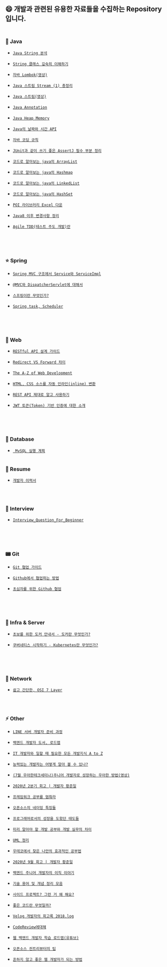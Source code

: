 ## :smile: 개발과 관련된 유용한 자료들을 수집하는 Repository 입니다.<br><br>


### :blue_book: Java
- [`Java String 분석`] <br><br>
- [`String 클래스 깊숙히 이해하기`] <br><br>
- [`자바 Lombok(영상)`] <br><br>
- [`Java 스트림 Stream (1) 총정리`] <br><br>
- [`Java 스트림(영상)`] <br><br>
- [`Java Annotation`] <br><br>
- [`Java Heap Memory`] <br><br>
- [`Java의 날짜와 시간 API`] <br><br>
- [`자바 코딩 규칙`] <br><br>
- [`JUnit과 같이 쓰기 좋은 AssertJ 필수 부분 정리`] <br><br>
- [`코드로 알아보는 java의 ArrayList`] <br><br>
- [`코드로 알아보는 java의 Hashmap`] <br><br>
- [`코드로 알아보는 java의 LinkedList`] <br><br>
- [`코드로 알아보는 java의 HashSet`] <br><br>
- [`POI 라이브러리 Excel 다운`] <br><br>
- [`Java8 이후 변경사항 정리`] <br><br>
- [`Agile TDD(테스트 주도 개발)란`] <br><br>


<br><br>

### :star: Spring  
- [`Spring MVC 구조에서 Service와 ServiceImpl`] <br><br>
- [`@MVC와 DispatcherServlet에 대해서`] <br><br>
- [`스프링이란 무엇인가?`] <br><br>
- [`Spring task, Scheduler`] <br><br>

<br><br>


### :page_facing_up: Web
- [`RESTful API 설계 가이드`] <br><br>
- [`Redirect VS Forward 차이`] <br><br>
- [`The A-Z of Web Development`] <br><br>
- [`HTML, CSS 소스를 자동 인라인(inline) 변환`] <br><br>
- [`REST API 제대로 알고 사용하기`] <br><br>
- [`JWT 토큰(Token) 기반 인증에 대한 소개`] <br><br>



<br><br>


### 📰 Database
- [` MySQL 실행 계획`] <br><br>


### :pencil: Resume
 - [`개발자 이력서`]


<br><br>


### :two_men_holding_hands: Interview
 - [`Interview_Question_For_Beginner`]<br><br>


<br><br>

### :pager: Git  
 - [`Git 협업 가이드`]<br><br>
 - [`Github에서 협업하는 방법`]<br><br>
 - [`초심자를 위한 Github 협업`]<br><br>
 
 
<br><br>


### :whale: Infra & Server
 - [`초보를 위한 도커 안내서 - 도커란 무엇인가?`]<br><br>
 - [`쿠버네티스 시작하기 - Kubernetes란 무엇인가?`]<br><br>



<br><br>


### :whale: Network
 - [`쉽고 간단한, OSI 7 Layer`]



<br><br>



### :zap: Other  
 - [`LINE 서버 개발자 준비 과정`]<br><br>
 - [`백엔드 개발자 도서, 로드맵`]<br><br>
 - [`IT 개발자와 일할 때 필요한 모든 개발지식 A to Z`]<br><br>
 - [`능력있는 개발자는 어떻게 알아 볼 수 있나?`]<br><br>
 - [`(7월 우아한테크세미나)주니어 개발자로 성장하는 우아한 방법(영상)`]<br><br>
 - [`2020년 2분기 회고 | 개발자 황준일`]<br><br>
 - [`프레임워크 공부를 멈춰라`]<br><br>
 - [`오픈소스의 네이밍 특징들`]<br><br>
 - [`프로그래머로서의 성장을 도왔던 태도들`]<br><br>
 - [`미리 알아야 할 개발 공부와 개발 실무의 차이`]<br><br>
 - [`UML 정리`]<br><br>
 - [`우테코에서 찾은 나만의 효과적인 공부법`]<br><br>
 - [`2020년 9월 회고 | 개발자 황준일`]<br><br>
 - [`백엔드 주니어 개발자의 이직 이야기`]<br><br>
 - [`기술 용어 및 개념 정리 모음`]<br><br>
 - [`사이드 프로젝트? 그런 거 왜 해요?`]<br><br>
 - [`좋은 코드란 무엇일까?`]<br><br>
 - [`Velog 개발자의 회고록 2018.log`]<br><br>
 - [`CodeReview에대해`]<br><br>
 - [`웹 백엔드 개발자 학습 로드맵(유튜브)`]<br><br>
 - [`오픈소스 컨트리뷰터의 팁`]<br><br>
 - [`흔하지 않고 좋은 웹 개발자가 되는 방법`]<br><br>
 
 
 
<br><br>



[`Java String 분석`]: https://hyungjoon6876.github.io/jlog/2018/08/09/java-string.html

[`String 클래스 깊숙히 이해하기`]: https://creatordev.tistory.com/81

[`Spring MVC 구조에서 Service와 ServiceImpl`]: https://multifrontgarden.tistory.com/97

[`개발자 이력서`]: https://brunch.co.kr/@hee072794/132

[`LINE 서버 개발자 준비 과정`]: https://engineering.linecorp.com/ko/blog/things-i-prepared-to-be-a-line-server-developer/

[`백엔드 개발자 도서, 로드맵`]: https://okky.kr/article/718107

[`Interview_Question_For_Beginner`]: https://github.com/JaeYeopHan/Interview_Question_for_Beginner

[`IT 개발자와 일할 때 필요한 모든 개발지식 A to Z`]: https://www.grabbing.me/IT-A-to-Z-By-1e1fbc981b7c4c03ac44943085ac8304

[`자바 Lombok(영상)`]: https://www.youtube.com/watch?feature=youtu.be&v=JouPeMHj3Po&app=desktop

[`능력있는 개발자는 어떻게 알아 볼 수 있나?`]: https://docs.google.com/document/d/1_phA5XUszSmN7Ta-QHs4DxRz9_iu8YlhxpVjSGEbWcg/edit?fbclid=IwAR11LJ0Ano3YIq60Ek1tOn9NKSNipEqAMbwX5__mJ3r79h7qIysnaZuat8M

[`RESTful API 설계 가이드`]: https://sanghaklee.tistory.com/57

[`(7월 우아한테크세미나)주니어 개발자로 성장하는 우아한 방법(영상)`]: https://www.youtube.com/watch?v=Qtg5xe6B_vA&feature=youtu.be

[`Redirect VS Forward 차이`]: https://doublesprogramming.tistory.com/63

[`The A-Z of Web Development`]: https://dev.to/desoga/the-a-z-of-web-development-5ge6

[`2020년 2분기 회고 | 개발자 황준일`]: https://junilhwang.github.io/TIL/Review/2020-year/02-Second-Quarter/

[`프레임워크 공부를 멈춰라`]: https://medium.com/@jongyoungpark/%ED%94%84%EB%A0%88%EC%9E%84%EC%9B%8C%ED%81%AC-%EA%B3%B5%EB%B6%80%EB%A5%BC-%EB%A9%88%EC%B6%B0%EB%9D%BC-1afa37644474

[`오픈소스의 네이밍 특징들`]: https://brunch.co.kr/@goodvc78/12

[`프로그래머로서의 성장을 도왔던 태도들`]: https://ahnheejong.name/articles/becoming-better-programmer/

[`@MVC와 DispatcherServlet에 대해서`]: http://egloos.zum.com/springmvc/v/504151#type=comment&page=3

[`Java 스트림 Stream (1) 총정리`]: https://futurecreator.github.io/2018/08/26/java-8-streams/

[`Java 스트림(영상)`]: https://www.youtube.com/watch?v=mu9XfJofm8U&list=PLRIMoAKN8c6O8_VHOyBOhzBCeN7ShyJ27

[`스프링이란 무엇인가?`]: https://12bme.tistory.com/157

[`Java Annotation`]: http://www.nextree.co.kr/p5864/

[`Spring task, Scheduler`]: https://blog.outsider.ne.kr/1066

[`미리 알아야 할 개발 공부와 개발 실무의 차이`]: https://brunch.co.kr/@chickenmoim/13

[`UML 정리`]: http://www.nextree.co.kr/p6753/

[`Git 협업 가이드`]: https://velog.io/@jinuku/Git-%ED%98%91%EC%97%85-%EA%B0%80%EC%9D%B4%EB%93%9C

[`Java Heap Memory`]: https://m.blog.naver.com/PostView.nhn?blogId=pcmola&logNo=222074787428&proxyReferer=http:%2F%2Fm.facebook.com%2F

[`Github에서 협업하는 방법`]: https://velog.io/@cos/Github%EC%97%90%EC%84%9C-%ED%98%91%EC%97%85%ED%95%98%EB%8A%94-%EB%B0%A9%EB%B2%95

[`Java의 날짜와 시간 API`]: https://d2.naver.com/helloworld/645609

[`자바 코딩 규칙`]: https://myeonguni.tistory.com/1596

[`JUnit과 같이 쓰기 좋은 AssertJ 필수 부분 정리`]: https://pjh3749.tistory.com/241

[`코드로 알아보는 java의 ArrayList`]: https://sabarada.tistory.com/63

[`코드로 알아보는 java의 Hashmap`]: https://sabarada.tistory.com/57

[`우테코에서 찾은 나만의 효과적인 공부법`]: https://woowabros.github.io/techcourse/2020/06/24/techcourse-level2-retrospection.html

[`코드로 알아보는 java의 LinkedList`]: https://sabarada.tistory.com/64

[`코드로 알아보는 java의 HashSet`]: https://sabarada.tistory.com/65

[`HTML, CSS 소스를 자동 인라인(inline) 변환`]: https://www.myintervals.com/emogrifier.php

[`POI 라이브러리 Excel 다운`]: https://woowabros.github.io/experience/2020/10/08/excel-download.html

[`2020년 9월 회고 | 개발자 황준일`]: https://junilhwang.github.io/TIL/Review/2020-year/09-September/#%E1%84%80%E1%85%A9%E1%86%BC%E1%84%8C%E1%85%A5%E1%86%A8

[`백엔드 주니어 개발자의 이직 이야기`]: https://umanking.github.io/junior-career-log

[`기술 용어 및 개념 정리 모음`]: https://daddyprogrammer.org/post/2058/tech-terms-concept/

[`Java8 이후 변경사항 정리`]: https://okky.kr/article/802815

[`사이드 프로젝트? 그런 거 왜 해요?`]: https://brunch.co.kr/@designerlab/4

[`초보를 위한 도커 안내서 - 도커란 무엇인가?`]: https://subicura.com/2017/01/19/docker-guide-for-beginners-1.html

[`쿠버네티스 시작하기 - Kubernetes란 무엇인가?`]: https://subicura.com/2019/05/19/kubernetes-basic-1.html

[`좋은 코드란 무엇일까?`]: https://jbee.io/etc/what-is-good-code/?utm_source=gaerae.com&utm_campaign=%EA%B0%9C%EB%B0%9C%EC%9E%90%EC%8A%A4%EB%9F%BD%EB%8B%A4&utm_medium=social

[`Velog 개발자의 회고록 2018.log`]: https://velog.io/@velopert/2018.log

[`CodeReview에대해`]: https://youtu.be/FJNV_qoRRks

[`Agile TDD(테스트 주도 개발)란`]: https://gmlwjd9405.github.io/2018/06/03/agile-tdd.html

[`쉽고 간단한, OSI 7 Layer`]: https://okky.kr/article/830488

[`REST API 제대로 알고 사용하기`]: https://meetup.toast.com/posts/92

[`웹 백엔드 개발자 학습 로드맵(유튜브)`]: https://www.youtube.com/watch?v=ugP3iNPtf0w&t=982s&ab_channel=%EB%B0%95%EC%9E%AC%EC%84%B1

[`오픈소스 컨트리뷰터의 팁`]: https://dc7303.github.io/essay/2020/12/13/opensource-contribution/

[`흔하지 않고 좋은 웹 개발자가 되는 방법`]: https://joshua1988.github.io/web-development/translation/how-to-become-uncommonly-web-dev/

[`초심자를 위한 Github 협업`]: https://milooy.wordpress.com/2017/06/21/working-together-with-github-tutorial/

[`JWT 토큰(Token) 기반 인증에 대한 소개`]: https://velopert.com/2350

[` MySQL 실행 계획`]: https://12bme.tistory.com/160
